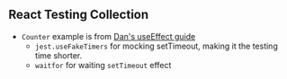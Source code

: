 ## React Testing Collection

- `Counter` example is from [Dan's useEffect guide](https://overreacted.io/a-complete-guide-to-useeffect/)
    - `jest.useFakeTimers` for mocking setTimeout, making it the testing time shorter.
    - `waitfor` for waiting `setTimeout` effect